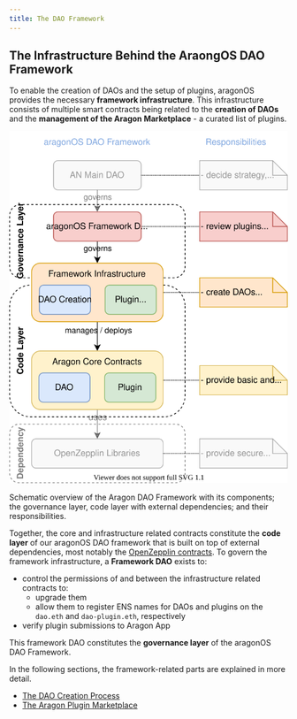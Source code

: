 ```yaml
---
title: The DAO Framework
---
```


## The Infrastructure Behind the AraongOS DAO Framework

To enable the creation of DAOs and the setup of plugins, aragonOS provides the necessary **framework infrastructure**.
This infrastructure consists of multiple smart contracts being related to the **creation of DAOs** and the **management of the Aragon Marketplace** - a curated list of plugins.

<div class="center-column">

![](aragon-os-architecture-Overview.drawio.svg)

<p class="caption"> 
  Schematic overview of the Aragon DAO Framework with its components; the governance layer, code layer with external dependencies; and their responsibilities.
</p>

</div>

Together, the core and infrastructure related contracts constitute the **code layer** of our aragonOS DAO framework that is built on top of external dependencies, most notably the [OpenZepplin contracts](https://www.openzeppelin.com/contracts).
To govern the framework infrastructure, a **Framework DAO** exists to:

- control the permissions of and between the infrastructure related contracts to:
  - upgrade them
  - allow them to register ENS names for DAOs and plugins on the `dao.eth` and `dao-plugin.eth`, respectively
- verify plugin submissions to Aragon App

This framework DAO constitutes the **governance layer** of the aragonOS DAO Framework.

In the following sections, the framework-related parts are explained in more detail.

- [The DAO Creation Process](01-dao-creation-process.md)
- [The Aragon Plugin Marketplace](02-plugin-marketplace/index.md)
